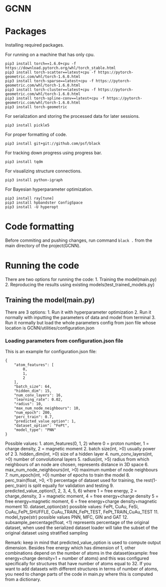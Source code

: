 # GCNN

# Packages
Installing required packages.

For running on a machine that has only cpu.
```
pip3 install torch==1.6.0+cpu -f https://download.pytorch.org/whl/torch_stable.html
pip3 install torch-scatter==latest+cpu -f https://pytorch-geometric.com/whl/torch-1.6.0.html
pip3 install torch-sparse==latest+cpu -f https://pytorch-geometric.com/whl/torch-1.6.0.html
pip3 install torch-cluster==latest+cpu -f https://pytorch-geometric.com/whl/torch-1.6.0.html
pip3 install torch-spline-conv==latest+cpu -f https://pytorch-geometric.com/whl/torch-1.6.0.html
pip3 install torch-geometric
```

For serialization and storing the processed data for later sessions.
```
pip3 install pickle5
```

For proper formatting of code.
```
pip3 install git+git://github.com/psf/black
```

For tracking down progress using progress bar.
```
pip3 install tqdm
```
    
For visualizing structure connections.
```
pip3 install python-igraph
```

For Bayesian hyperparameter optimization.
```
pip3 install ray[tune]
pip3 install hpbandster ConfigSpace
pip3 install -U hyperopt
```
# Code formatting
Before commiting and pushing changes, run command `black .` from the main directory of the project(GCNN).


# Running the code
There are two options for running the code:
    1. Training the model(main.py)
    2. Reproducing the results using existing models(test_trained_models.py)


## Training the model(main.py)
There are 3 options:
    1. Run it with hyperparameter optimization
    2. Run it normally with inputting the parameters of data and model from terminal
    3. Run it normally but load the whole parameters config from json file whose location is GCNN/utilities/configuration.json

### Loading parameters from configuration.json file
This is an example for configuration.json file:
```
{
    "atom_features": [
        0,
        1,
        2
    ],
    "batch_size": 64,
    "hidden_dim": 15,
    "num_conv_layers": 16,
    "learning_rate": 0.02,
    "radius": 10,
    "max_num_node_neighbours": 10,
    "num_epoch": 200,
    "perc_train": 0.7,
    "predicted_value_option": 1,
    "dataset_option": "FePt",
    "model_type": "PNN"
}
```
Possible values:
    1. atom_features(0, 1, 2) where 0 = proton number, 1 = charge density, 2 = magnetic moment
    2. batch size(int, >0) usually power of 2
    3. hidden_dim(int, >0) size of a hidden layer
    4. num_conv_layers(int, >0) number of convolutional layers
    5. radius(int, >5) radius from which neighbours of an node are chosen, represents distance in 3D space
    6. max_num_node_neighbours(int, >0) maximum number of node neighbours
    7. num_epoch(int, >0) number of epochs to train the model
    8. perc_train(float, >0, <1) percentage of dataset used for training, the rest(1-perc_train) is split equally for validation and testing
    9. predicted_value_option(1, 2, 3, 4, 5, 6) where 1 = free energy, 2 = charge_density, 3 = magnetic moment, 4 = free energy+charge density 5 = free energy+magnetic moment, 6 = free energy+charge density+magnetic moment
    10. dataset_option(str) possible values: FePt, CuAu, FeSi, CuAu_FePt_SHUFFLE, CuAu_TRAIN_FePt_TEST, FePt_TRAIN_CuAu_TEST
    11. model_type(str) possible values PNN, MFC, GIN and GAT
    12. subsample_percentage(float, <1) represents percentage of the original dataset, when used the serialized dataset loader will take the subset of the original dataset using stratified sampling

Remark: keep in mind that predicted_value_option is used to compute output dimension. Besides free energy which has dimension of 1, other combinations depend on the number of atoms in the dataset(example: free energy+charge density=1 + number of atoms) and this was configured specifically for structures that have number of atoms equal to 32. If you want to add datasets with different structures in terms of number of atoms, you need to change parts of the code in main.py where this is computed from a dictionary.
